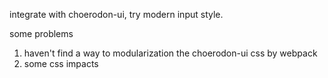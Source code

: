 integrate with choerodon-ui, try modern input style.

some problems
1. haven't find a way to modularization the choerodon-ui css by webpack
2. some css impacts
